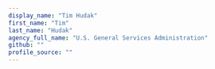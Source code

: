 ```yaml
---
display_name: "Tim Hudak"
first_name: "Tim"
last_name: "Hudak"
agency_full_name: "U.S. General Services Administration"
github: ""
profile_source: ""
---
```

